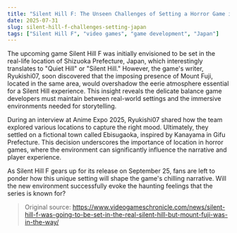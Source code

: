 ```yaml
---
title: "Silent Hill F: The Unseen Challenges of Setting a Horror Game in Japan"
date: 2025-07-31
slug: silent-hill-f-challenges-setting-japan
tags: ["Silent Hill F", "video games", "game development", "Japan"]
---
```


The upcoming game Silent Hill F was initially envisioned to be set in the real-life location of Shizuoka Prefecture, Japan, which interestingly translates to "Quiet Hill" or "Silent Hill." However, the game's writer, Ryukishi07, soon discovered that the imposing presence of Mount Fuji, located in the same area, would overshadow the eerie atmosphere essential for a Silent Hill experience. This insight reveals the delicate balance game developers must maintain between real-world settings and the immersive environments needed for storytelling.

During an interview at Anime Expo 2025, Ryukishi07 shared how the team explored various locations to capture the right mood. Ultimately, they settled on a fictional town called Ebisugaoka, inspired by Kanayama in Gifu Prefecture. This decision underscores the importance of location in horror games, where the environment can significantly influence the narrative and player experience. 

As Silent Hill F gears up for its release on September 25, fans are left to ponder how this unique setting will shape the game's chilling narrative. Will the new environment successfully evoke the haunting feelings that the series is known for?
> Original source: https://www.videogameschronicle.com/news/silent-hill-f-was-going-to-be-set-in-the-real-silent-hill-but-mount-fuji-was-in-the-way/